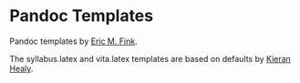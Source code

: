 # Pandoc Templates

Pandoc templates by [Eric M. Fink](https://github.com/LuckyJimJD/pandoc-templates). 

The syllabus.latex and vita.latex templates are based on defaults by [Kieran Healy](https://github.com/kjhealy/pandoc-templates/tree/master/templates). 
